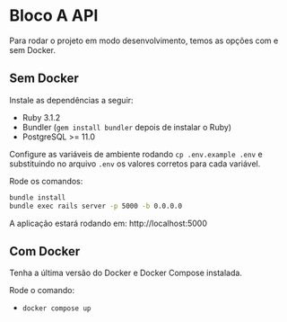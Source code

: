 # Bloco A API

Para rodar o projeto em modo desenvolvimento, temos as opções com e sem Docker.

## Sem Docker

Instale as dependências a seguir:

- Ruby 3.1.2
- Bundler (`gem install bundler` depois de instalar o Ruby)
- PostgreSQL >= 11.0

Configure as variáveis de ambiente rodando `cp .env.example .env` e substituindo no arquivo `.env` os valores corretos para cada variável.

Rode os comandos: 

```bash
bundle install
bundle exec rails server -p 5000 -b 0.0.0.0
```

A aplicação estará rodando em: http://localhost:5000

## Com Docker

Tenha a última versão do Docker e Docker Compose instalada.

Rode o comando:

- `docker compose up`
